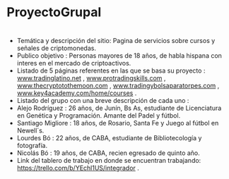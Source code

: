 # ProyectoGrupal
# 
- Temática y descripción del sitio: Pagina de servicios sobre cursos y señales de criptomonedas. 
- Publico objetivo : Personas mayores de 18 años, de habla hispana con interes en el mercado de criptoactivos.
- Listado de 5 páginas referentes en las que se basa su proyecto : www.tradinglatino.net  ,  www.protradingskills.com  ,  www.thecryptotothemoon.com , www.tradingybolsaparatorpes.com , www.key4academy.com/home/courses .
- Listado del grupo con una breve descripción de cada uno : 
- Alejo Rodríguez : 26 años, de Junín, Bs As, estudiante de Licenciatura en Genética y Programación. Amante del Padel y fútbol.
- Santiago Migliore : 18 años, de Rosario, Santa Fe y Juego al fútbol en Newell´s.
- Lourdes Bó : 22 años, de CABA, estudiante de Bibliotecología y fotografía. 
- Nicolás Bó : 19 años, de CABA, recien egresado de quinto año.
- Link del tablero de trabajo en donde se encuentran trabajando: https://trello.com/b/YEchl1US/integrador .

